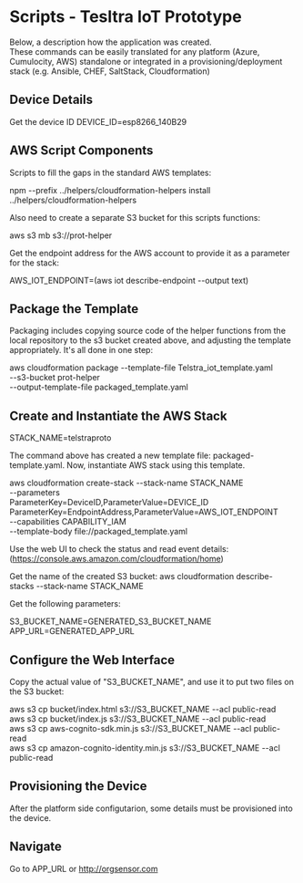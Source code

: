 
# Scripts - Tesltra IoT Prototype

Below, a description how the application was created. <br> 
These commands can be easily translated for any platform (Azure, Cumulocity, AWS) standalone or integrated in a provisioning/deployment stack (e.g. Ansible, CHEF, SaltStack, Cloudformation)   

## Device Details

Get the device ID DEVICE_ID=esp8266_140B29


## AWS Script Components

Scripts to fill the gaps in the standard AWS templates:

npm --prefix ../helpers/cloudformation-helpers install ../helpers/cloudformation-helpers

Also need to create a separate S3 bucket for this scripts functions:

aws s3 mb s3://prot-helper


Get the endpoint address for the AWS account to provide it as
a parameter for the stack:

AWS_IOT_ENDPOINT=(aws iot describe-endpoint --output text)

## Package the Template 
Packaging includes copying source code of the helper functions from the local repository to the s3 bucket created above, and adjusting the template appropriately. It's all done in one step:

aws cloudformation package 
    --template-file Telstra_iot_template.yaml <br>
    --s3-bucket prot-helper <br>
    --output-template-file packaged_template.yaml <br>

## Create and Instantiate the AWS Stack

STACK_NAME=telstraproto

The command above has created a new template file: packaged-template.yaml. 
Now, instantiate AWS stack using this template.  

aws cloudformation create-stack 
    --stack-name STACK_NAME<br> 
    --parameters<br>
        ParameterKey=DeviceID,ParameterValue=DEVICE_ID <br>
        ParameterKey=EndpointAddress,ParameterValue=AWS_IOT_ENDPOINT <br> 
    --capabilities CAPABILITY_IAM <br>
    --template-body file://packaged_template.yaml<br> 

Use the web UI to check the status and read event details:<br>
 (https://console.aws.amazon.com/cloudformation/home)

Get the name of the created S3 bucket:
aws cloudformation describe-stacks --stack-name STACK_NAME

Get the following parameters:

S3_BUCKET_NAME=GENERATED_S3_BUCKET_NAME
APP_URL=GENERATED_APP_URL


## Configure the Web Interface
Copy the actual value of "S3_BUCKET_NAME", and use it to put two files on the S3 bucket:

aws s3 cp bucket/index.html s3://S3_BUCKET_NAME --acl public-read<br>
aws s3 cp bucket/index.js s3://S3_BUCKET_NAME --acl public-read<br>
aws s3 cp aws-cognito-sdk.min.js s3://S3_BUCKET_NAME --acl public-read<br>
aws s3 cp amazon-cognito-identity.min.js s3://S3_BUCKET_NAME --acl public-read<br>


## Provisioning the Device 

After the platform side configutarion, some details must be provisioned into the device.<br>


## Navigate

Go to APP_URL or http://orgsensor.com

